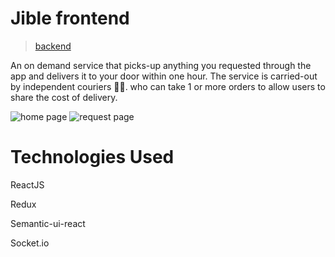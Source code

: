 # Jible frontend

> [backend](https://github.com/JairoDuarte/capstone-api)

An on demand service that picks-up anything you requested through the app and delivers it to your door within one hour. The service is carried-out by independent couriers 🚴‍♀️. who can take 1 or more orders to allow users to share the cost of delivery.

<img alt="home page" src="https://dl2.pushbulletusercontent.com/wPQ9r8xELL0IRUg59bUEYPMOAXtk7bhe/IMG_0103.JPG"/>

<img alt="request page" src="https://dl3.pushbulletusercontent.com/SVx9sZSsSsjuScfeCXcjBo05ghbUwzte/image.png">

# Technologies Used

ReactJS

Redux

Semantic-ui-react

Socket.io

